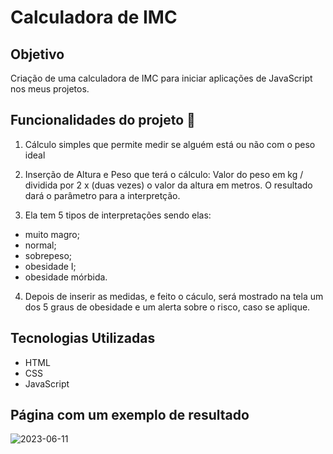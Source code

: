 # **Calculadora de  IMC**  

## **Objetivo**  
Criação de uma calculadora de IMC para iniciar aplicações de JavaScript nos meus projetos.  

## **Funcionalidades do projeto**  :hammer:  
1. Cálculo simples que permite medir se alguém está ou não com o peso ideal  
2. Inserção de Altura e Peso que terá o cálculo: Valor do peso em kg / dividida por 2 x (duas vezes) o valor da altura em metros. O resultado dará o parâmetro para a interpretção.  
 
3. Ela tem 5 tipos de interpretações sendo elas:  
- muito magro;  
- normal; 
- sobrepeso;   
- obesidade I;  
- obesidade mórbida.  
  
4. Depois de inserir as medidas, e feito o cáculo, será mostrado na tela um dos 5 graus de obesidade e um alerta sobre o risco, caso se aplique.

## **Tecnologias Utilizadas**    
- HTML  
- CSS  
- JavaScript

## **Página com um exemplo de resultado**

![2023-06-11](https://github.com/angelarenata/calculadora-de-imc/assets/133550514/c1478297-7cd4-435f-bdf7-37444af137b4)

